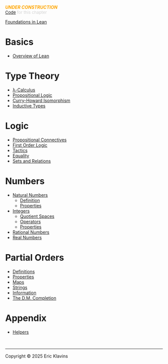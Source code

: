
<div style='display:none'>
--  Copyright (C) 2025  Eric Klavins
--
--  This program is free software: you can redistribute it and/or modify
--  it under the terms of the GNU General Public License as published by
--  the Free Software Foundation, either version 3 of the License, or
--  (at your option) any later version.   
</div>

<span style='color: orange'>***UNDER CONSTRUCTION***</span><br>
<span style='color: lightgray; font-size: 10pt'><a href='https://github.com/klavins/LeanBook/blob/main/main/../LeanBook/Chapters/SUMMARY.lean'>Code</a> for this chapter</span>


[Foundations in Lean](./Introduction.md)

# Basics

- [Overview of Lean](./Lean.md)

# Type Theory

- [λ-Calculus](./LambdaCalculus.md)
- [Propositional Logic](./PropositionalLogic.md)
- [Curry-Howard Isomorphism](./CurryHoward.md)
- [Inductive Types](./InductiveTypes.md)

# Logic

- [Propositional Connectives](./Connectives.md)
- [First Order Logic](./FirstOrderLogic.md)
- [Tactics](./Tactics.md)
- [Equality](./Equality.md)
- [Sets and Relations](./Relations.md)

# Numbers

- [Natural Numbers](./Naturals/Intro.md)
    - [Definition](./Naturals/Definition.md)
    - [Properties](./Naturals/Properties.md)
- [Integers](Integers/Intro.md)
    - [Quotient Spaces](./Integers/Definition.md)
    - [Operators](./Integers/Operators.md)
    - [Properties](./Integers/Properties.md)
- [Rational Numbers](./Numbers.md)
- [Real Numbers](./Reals.md)

# Partial Orders

- [Definitions](./Ordering/Definition.md)
- [Properties](./Ordering/Properties.md)
- [Maps](./Ordering/Maps.md)
- [Strings](./Ordering/Strings.md)
- [Information](./Ordering/Information.md)
- [The D.M. Completion](./Ordering/Completions.md)

# Appendix

- [Helpers](./Appendix.md)



<div style='height=50px'>&nbsp;</div><hr>
Copyright © 2025 Eric Klavins
